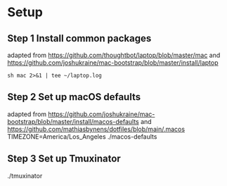 # Setup
## Step 1 Install common packages
adapted from https://github.com/thoughtbot/laptop/blob/master/mac and https://github.com/joshukraine/mac-bootstrap/blob/master/install/laptop
```
sh mac 2>&1 | tee ~/laptop.log
```
## Step 2 Set up macOS defaults
adapted from https://github.com/joshukraine/mac-bootstrap/blob/master/install/macos-defaults and https://github.com/mathiasbynens/dotfiles/blob/main/.macos
TIMEZONE=America/Los_Angeles ./macos-defaults
## Step 3 Set up Tmuxinator
./tmuxinator
